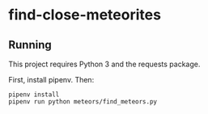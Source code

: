 # find-close-meteorites

## Running
This project requires Python 3 and the requests package.

First, install pipenv. Then:

```
pipenv install
pipenv run python meteors/find_meteors.py
```
